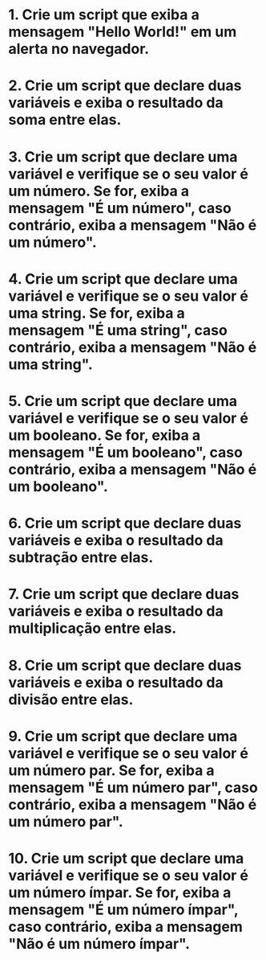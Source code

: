 # 1. Crie um script que exiba a mensagem "Hello World!" em um alerta no navegador.

# 2. Crie um script que declare duas variáveis e exiba o resultado da soma entre elas.

# 3. Crie um script que declare uma variável e verifique se o seu valor é um número. Se for, exiba a mensagem "É um número", caso contrário, exiba a mensagem "Não é um número".

# 4. Crie um script que declare uma variável e verifique se o seu valor é uma string. Se for, exiba a mensagem "É uma string", caso contrário, exiba a mensagem "Não é uma string".

# 5. Crie um script que declare uma variável e verifique se o seu valor é um booleano. Se for, exiba a mensagem "É um booleano", caso contrário, exiba a mensagem "Não é um booleano".

# 6. Crie um script que declare duas variáveis e exiba o resultado da subtração entre elas.

# 7. Crie um script que declare duas variáveis e exiba o resultado da multiplicação entre elas.

# 8. Crie um script que declare duas variáveis e exiba o resultado da divisão entre elas.

# 9. Crie um script que declare uma variável e verifique se o seu valor é um número par. Se for, exiba a mensagem "É um número par", caso contrário, exiba a mensagem "Não é um número par".

# 10. Crie um script que declare uma variável e verifique se o seu valor é um número ímpar. Se for, exiba a mensagem "É um número ímpar", caso contrário, exiba a mensagem "Não é um número ímpar".
